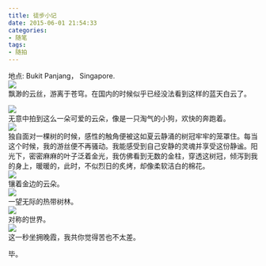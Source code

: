 ```yaml
---
title: 徒步小记
date: 2015-06-01 21:54:33
categories:
- 随笔
tags:
- 随拍
---
```

地点: Bukit Panjang， Singapore.
<img src="http://7bv8rz.com1.z0.glb.clouddn.com/20150601-walking/20150601_1.jpg" style="display:block;margin:auto"/>
飘渺的云丝，游离于苍穹。在国内的时候似乎已经没法看到这样的蓝天白云了。
<!-- more -->

<img src="http://7bv8rz.com1.z0.glb.clouddn.com/20150601-walking/20150601_2.jpg" style="display:block;margin:auto"/>
无意中拍到这么一朵可爱的云朵，像是一只淘气的小狗，欢快的奔跑着。

<img src="http://7bv8rz.com1.z0.glb.clouddn.com/20150601-walking/20150601_3.jpg" style="display:block;margin:auto"/>
独自面对一棵树的时候，感性的触角便被这如夏云静涌的树冠牢牢的笼罩住。每当这个时候，我的游丝便不再骚动。我能感受到自己安静的灵魂并享受这份静谧。阳光下，密密麻麻的叶子泛着金光，我仿佛看到无数的金柱，穿透这树冠，倾泻到我的身上，暖暖的，此时，不似烈日的炙烤，却像柔软洁白的棉花。

<img src="http://7bv8rz.com1.z0.glb.clouddn.com/20150601-walking/20150601_5.jpg" style="display:block;margin:auto"/>
镶着金边的云朵。

<img src="http://7bv8rz.com1.z0.glb.clouddn.com/20150601-walking/20150601_6.jpg" style="display:block;margin:auto"/>
一望无际的热带树林。

<img src="http://7bv8rz.com1.z0.glb.clouddn.com/20150601-walking/20150601_7.jpg" style="display:block;margin:auto"/>
对称的世界。

<img src="http://7bv8rz.com1.z0.glb.clouddn.com/20150601-walking/20150601_8.jpg" style="display:block;margin:auto"/>
这一秒坐拥晚霞，我共你觉得苦也不太差。

毕。
